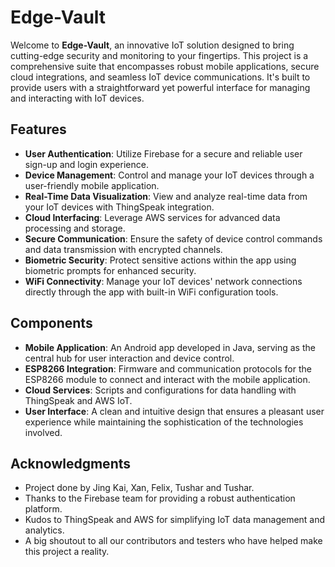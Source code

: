 # Edge-Vault

Welcome to **Edge-Vault**, an innovative IoT solution designed to bring cutting-edge security and monitoring to your fingertips. This project is a comprehensive suite that encompasses robust mobile applications, secure cloud integrations, and seamless IoT device communications. It's built to provide users with a straightforward yet powerful interface for managing and interacting with IoT devices.

## Features

- **User Authentication**: Utilize Firebase for a secure and reliable user sign-up and login experience.
- **Device Management**: Control and manage your IoT devices through a user-friendly mobile application.
- **Real-Time Data Visualization**: View and analyze real-time data from your IoT devices with ThingSpeak integration.
- **Cloud Interfacing**: Leverage AWS services for advanced data processing and storage.
- **Secure Communication**: Ensure the safety of device control commands and data transmission with encrypted channels.
- **Biometric Security**: Protect sensitive actions within the app using biometric prompts for enhanced security.
- **WiFi Connectivity**: Manage your IoT devices' network connections directly through the app with built-in WiFi configuration tools.

## Components

- **Mobile Application**: An Android app developed in Java, serving as the central hub for user interaction and device control.
- **ESP8266 Integration**: Firmware and communication protocols for the ESP8266 module to connect and interact with the mobile application.
- **Cloud Services**: Scripts and configurations for data handling with ThingSpeak and AWS IoT.
- **User Interface**: A clean and intuitive design that ensures a pleasant user experience while maintaining the sophistication of the technologies involved.

## Acknowledgments

- Project done by Jing Kai, Xan, Felix, Tushar and Tushar.
- Thanks to the Firebase team for providing a robust authentication platform.
- Kudos to ThingSpeak and AWS for simplifying IoT data management and analytics.
- A big shoutout to all our contributors and testers who have helped make this project a reality.

